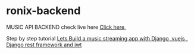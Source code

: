 # ronix-backend
MUSIC API BACKEND 
check live here [Click here](https://ronix-backend.herokuapp.com/api/v1/songs),

Step by step tutorial [Lets Build a music streaming app with Django ,vuejs , Django rest framework and jwt](https://glammingspace.blogspot.com/2020/08/lets-build-music-streaming-app-with.html)
